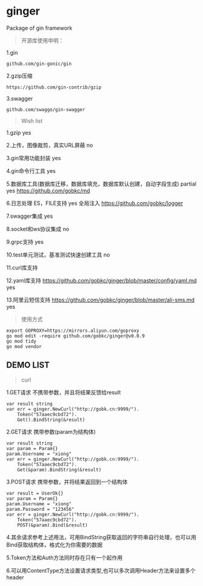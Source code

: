 # ginger
Package of gin framework

> 开源库使用申明：

1.gin

    github.com/gin-gonic/gin

2.gzip压缩

    https://github.com/gin-contrib/gzip

3.swagger

    github.com/swaggo/gin-swagger

> Wish list

1.gzip yes

2.上传，图像裁剪，真实URL屏蔽 no

3.gin常用功能封装 yes

4.gin命令行工具 yes

5.数据库工具(数据库迁移，数据库填充，数据库默认创建，自动字段生成) partial yes https://github.com/gobkc/md

6.日志处理 ES，FILE支持 yes 全局注入 https://github.com/gobkc/logger

7.swagger集成 yes

8.socket和ws协议集成 no

9.grpc支持 yes

10.test单元测试，基准测试快速创建工具 no

11.curl库支持

12.yaml库支持 https://github.com/gobkc/ginger/blob/master/config/yaml.md yes

13.阿里云短信支持 https://github.com/gobkc/ginger/blob/master/ali-sms.md yes

>使用方式

    export GOPROXY=https://mirrors.aliyun.com/goproxy
    go mod edit -require github.com/gobkc/ginger@v0.0.9
    go mod tidy
    go mod vendor

## DEMO LIST

> curl

1.GET请求 不携带参数，并且将结果反馈给result
    
    var result string
	var err = ginger.NewCurl("http://gobk.cn:9999/").
		Token("57aaec9cbd72").
		Get().BindString(&result)

2.GET请求 携带参数(param为结构体)

    var result string
    var param = Param{}
    param.Username = "xiong"
	var err = ginger.NewCurl("http://gobk.cn:9999/").
		Token("57aaec9cbd72").
		Get(&param).BindString(&result)

3.POST请求 携带参数，并将结果返回到一个结构体

    var result = UserOk{}
    var param = Param{}
    param.Username = "xiong"
    param.Password = "123456"
	var err = ginger.NewCurl("http://gobk.cn:9999/").
		Token("57aaec9cbd72").
		POST(&param).Bind(&result)

4.其余请求参考上述用法，可用BindString获取返回的字符串自行处理，也可以用Bind获取结构体，格式化为你需要的数据

5.Token方法和Auth方法同时存在只有一个起作用

6.可以用ContentType方法设置请求类型,也可以多次调用Header方法来设置多个header
